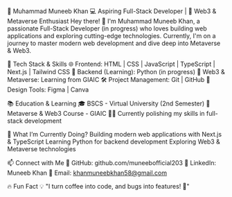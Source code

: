 📌 Muhammad Muneeb Khan
💻 Aspiring Full-Stack Developer | 🚀 Web3 & Metaverse Enthusiast
Hey there! 👋 I'm Muhammad Muneeb Khan, a passionate Full-Stack Developer (in progress) who loves building web applications and exploring cutting-edge technologies. Currently, I'm on a journey to master modern web development and dive deep into Metaverse & Web3.

🚀 Tech Stack & Skills
🌐 Frontend: HTML | CSS | JavaScript | TypeScript | Next.js | Tailwind CSS
💾 Backend (Learning): Python (in progress)
🔗 Web3 & Metaverse: Learning from GIAIC
🛠 Project Management: Git | GitHub
🎨 Design Tools: Figma | Canva



📚 Education & Learning
🎓 BSCS - Virtual University (2nd Semester)
📖 Metaverse & Web3 Course - GIAIC
👨‍💻 Currently polishing my skills in full-stack development

🌱 What I’m Currently Doing?
Building modern web applications with Next.js & TypeScript
Learning Python for backend development
Exploring Web3 & Metaverse technologies

📫 Connect with Me
🔗 GitHub: github.com/muneebofficial203
💼 LinkedIn: Muneeb Khan
📧 Email: khanmuneebkhan58@gmail.com

🔥 Fun Fact
💡 "I turn coffee into code, and bugs into features! 🚀"
